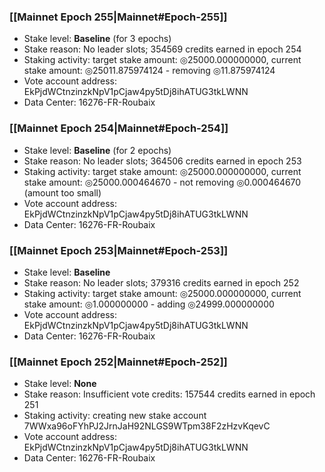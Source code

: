 ### [[Mainnet Epoch 255|Mainnet#Epoch-255]]
* Stake level: **Baseline** (for 3 epochs)
* Stake reason: No leader slots; 354569 credits earned in epoch 254
* Staking activity: target stake amount: ◎25000.000000000, current stake amount: ◎25011.875974124 - removing ◎11.875974124
* Vote account address: EkPjdWCtnzinzkNpV1pCjaw4py5tDj8ihATUG3tkLWNN
* Data Center: 16276-FR-Roubaix
### [[Mainnet Epoch 254|Mainnet#Epoch-254]]
* Stake level: **Baseline** (for 2 epochs)
* Stake reason: No leader slots; 364506 credits earned in epoch 253
* Staking activity: target stake amount: ◎25000.000000000, current stake amount: ◎25000.000464670 - not removing ◎0.000464670 (amount too small)
* Vote account address: EkPjdWCtnzinzkNpV1pCjaw4py5tDj8ihATUG3tkLWNN
* Data Center: 16276-FR-Roubaix
### [[Mainnet Epoch 253|Mainnet#Epoch-253]]
* Stake level: **Baseline**
* Stake reason: No leader slots; 379316 credits earned in epoch 252
* Staking activity: target stake amount: ◎25000.000000000, current stake amount: ◎1.000000000 - adding ◎24999.000000000
* Vote account address: EkPjdWCtnzinzkNpV1pCjaw4py5tDj8ihATUG3tkLWNN
* Data Center: 16276-FR-Roubaix
### [[Mainnet Epoch 252|Mainnet#Epoch-252]]
* Stake level: **None**
* Stake reason: Insufficient vote credits: 157544 credits earned in epoch 251
* Staking activity: creating new stake account 7WWxa96oFYhPJ2JrnJaH92NLGS9WTpm38F2zHzvKqevC
* Vote account address: EkPjdWCtnzinzkNpV1pCjaw4py5tDj8ihATUG3tkLWNN
* Data Center: 16276-FR-Roubaix